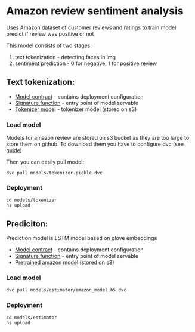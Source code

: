 # Amazon review sentiment analysis
Uses Amazon dataset of customer reviews and ratings to train model predict if review was positive or not

This model consists of two stages:
1. text tokenization - detecting faces in img
2. sentiment prediction - 0 for negative, 1 for positive review


## Text tokenization: 
- [Model contract](models/tokenizer/serving.yaml) - contains deployment configuration
- [Signature function](models/tokenizer/src/func_main.py) - entry point of model servable
- [Tokenizer model](models/tokenizer.pickle) - tokenizer model (stored on s3)

### Load model

Models for amazon review are stored on s3 bucket as they are too large to store them on github. To download them you have to configure dvc (see [guide](../../README.md))

Then you can easily pull model:
```commandline
dvc pull models/tokenizer.pickle.dvc
```

### Deployment
```commandline
cd models/tokenizer
hs upload
```

## Prediciton:
Prediction model is LSTM model based on glove embeddings

- [Model contract](models/estimator/serving.yaml) - contains deployment configuration
- [Signature function](models/estimator/src/func_main.py) - entry point of model servable
- [Pretrained amazon model](models/estimator/amazon_model.h5) (stored on s3)

### Load model 
```commandline
dvc pull models/estimator/amazon_model.h5.dvc
```

### Deployment
```commandline
cd models/estimator
hs upload
```
